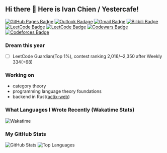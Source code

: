 ## Hi there 👋 Here is Ivan Chien / Yestercafe!

[![GitHub Pages Badge](https://img.shields.io/badge/-GitHub%20Pages-222222?style=flat-square&logo=GitHub-Pages&logoColor=white&link=https://yescafe.github.io)](https://yescafe.github.io) [![Outlook Badage](https://img.shields.io/badge/-qyc027@outlook.com-0078d4?style=flat-square&logo=Microsoft%20outlook&logoColor=white&link=mailto:qyc027@outlook.com)](mailto:qyc027@outlook.com) [![Gmail Badge](https://img.shields.io/badge/-qyc027@gmail.com-c14438?style=flat-square&logo=Gmail&logoColor=white&link=mailto:qyc027@gmail.com)](mailto:qyc027@gmail.com) [![Bilibili Badge](https://img.shields.io/badge/-Yestercafe-00a1d6?style=flat-square&logo=Bilibili&logoColor=white&link=https://space.bilibili.com/25377351)](https://space.bilibili.com/25377351)  [![LeetCode Badge](https://img.shields.io/badge/-yescafe(CN)-f89f1b?style=flat-square&logo=leetcode&logoColor=white&link=https://leetcode.cn/u/Yescafe)](https://leetcode.cn/u/Yescafe) [![LeetCode Badge](https://img.shields.io/badge/-Yescafe-f89f1b?style=flat-square&logo=leetcode&logoColor=white&link=https://leetcode.com/Yescafe)](https://leetcode.com/Yescafe) [![Codewars Badge](https://img.shields.io/badge/-Yescafe-b1361e?style=flat-square&logo=codewars&logoColor=white&link=https://www.codewars.com/users/Yescafe)](https://www.codewars.com/users/Yescafe) [![Codeforces Badge](https://img.shields.io/badge/-Ivan_Chien-1f8acb?style=flat-square&logo=codeforces&logoColor=white&link=https://codeforces.com/profile/Ivan_Chien)](https://codeforces.com/profile/Ivan_Chien)

### Dream this year

- [ ] LeetCode Guardian(Top 1%), contest ranking 2,016/~2,350 after Weekly 334(+68)

### Working on

- category theory
- programming language theory foundations
- backend in Rust([actix-web](https://actix.rs/))

### What Languages I Wrote Recently (Wakatime Stats)

![Wakatime](https://github-readme-stats.vercel.app/api/wakatime?username=Yescafe&layout=compact&theme=rose_pine)

### My GitHub Stats

![GitHub Stats](https://github-readme-stats.vercel.app/api?username=Yescafe&show_icons=true&count_private=true&disable_animations=true&theme=rose_pine)
![Top Languages](https://github-readme-stats.vercel.app/api/top-langs/?username=Yescafe&layout=compact&langs_count=8&hide=jupyter+notebook,hcl,vim+script,assembly&theme=rose_pine)
